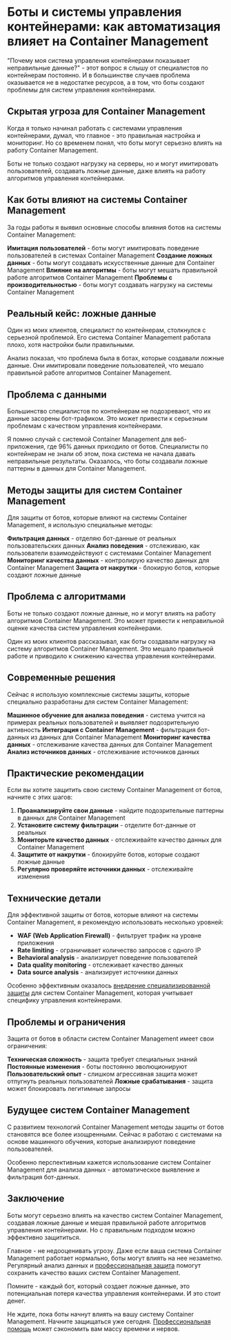 ﻿# Боты и системы управления контейнерами: как автоматизация влияет на Container Management

"Почему моя система управления контейнерами показывает неправильные данные?" - этот вопрос я слышу от специалистов по контейнерам постоянно. И в большинстве случаев проблема оказывается не в недостатке ресурсов, а в том, что боты создают проблемы для систем управления контейнерами.

## Скрытая угроза для Container Management

Когда я только начинал работать с системами управления контейнерами, думал, что главное - это правильная настройка и мониторинг. Но со временем понял, что боты могут серьезно влиять на работу Container Management.

Боты не только создают нагрузку на серверы, но и могут имитировать пользователей, создавать ложные данные, даже влиять на работу алгоритмов управления контейнерами.

## Как боты влияют на системы Container Management

За годы работы я выявил основные способы влияния ботов на системы Container Management:

**Имитация пользователей** - боты могут имитировать поведение пользователей в системах Container Management
**Создание ложных данных** - боты могут создавать искусственные данные для Container Management
**Влияние на алгоритмы** - боты могут мешать правильной работе алгоритмов Container Management
**Проблемы с производительностью** - боты могут создавать нагрузку на системы Container Management

## Реальный кейс: ложные данные

Один из моих клиентов, специалист по контейнерам, столкнулся с серьезной проблемой. Его система Container Management работала плохо, хотя настройки были правильными.

Анализ показал, что проблема была в ботах, которые создавали ложные данные. Они имитировали поведение пользователей, что мешало правильной работе алгоритмов Container Management.

## Проблема с данными

Большинство специалистов по контейнерам не подозревают, что их данные засорены бот-трафиком. Это может привести к серьезным проблемам с качеством управления контейнерами.

Я помню случай с системой Container Management для веб-приложения, где 96% данных приходило от ботов. Специалисты по контейнерам не знали об этом, пока система не начала давать неправильные результаты. Оказалось, что боты создавали ложные паттерны в данных для Container Management.

## Методы защиты для систем Container Management

Для защиты от ботов, которые влияют на системы Container Management, я использую специальные методы:

**Фильтрация данных** - отделяю бот-данные от реальных пользовательских данных
**Анализ поведения** - отслеживаю, как пользователи взаимодействуют с системами Container Management
**Мониторинг качества данных** - контролирую качество данных для Container Management
**Защита от накрутки** - блокирую ботов, которые создают ложные данные

## Проблема с алгоритмами

Боты не только создают ложные данные, но и могут влиять на работу алгоритмов Container Management. Это может привести к неправильной оценке качества систем управления контейнерами.

Один из моих клиентов рассказывал, как боты создавали нагрузку на систему алгоритмов Container Management. Это мешало правильной работе и приводило к снижению качества управления контейнерами.

## Современные решения

Сейчас я использую комплексные системы защиты, которые специально разработаны для систем Container Management:

**Машинное обучение для анализа поведения** - система учится на примерах реальных пользователей и выявляет подозрительную активность
**Интеграция с Container Management** - фильтрация бот-данных из данных для Container Management
**Мониторинг качества данных** - отслеживание качества данных для Container Management
**Анализ источников данных** - отслеживание источников данных

## Практические рекомендации

Если вы хотите защитить свою систему Container Management от ботов, начните с этих шагов:

1. **Проанализируйте свои данные** - найдите подозрительные паттерны в данных для Container Management
2. **Установите систему фильтрации** - отделите бот-данные от реальных
3. **Мониторьте качество данных** - отслеживайте качество данных для Container Management
4. **Защитите от накрутки** - блокируйте ботов, которые создают ложные данные
5. **Регулярно проверяйте источники данных** - отслеживайте изменения

## Технические детали

Для эффективной защиты от ботов, которые влияют на системы Container Management, я рекомендую использовать несколько уровней:

- **WAF (Web Application Firewall)** - фильтрует трафик на уровне приложения
- **Rate limiting** - ограничивает количество запросов с одного IP
- **Behavioral analysis** - анализирует поведение пользователей
- **Data quality monitoring** - отслеживает качество данных
- **Data source analysis** - анализирует источники данных

Особенно эффективным оказалось [внедрение специализированной защиты](https://progaem.com/ustanovka-antibota-usluga-po-zashhite-ot-botov-vashih-sajtov-na-razlichnyh-cms-sistemah.html) для систем Container Management, которая учитывает специфику управления контейнерами.

## Проблемы и ограничения

Защита от ботов в области систем Container Management имеет свои ограничения:

**Техническая сложность** - защита требует специальных знаний
**Постоянные изменения** - боты постоянно эволюционируют
**Пользовательский опыт** - слишком агрессивная защита может отпугнуть реальных пользователей
**Ложные срабатывания** - защита может блокировать легитимные запросы

## Будущее систем Container Management

С развитием технологий Container Management методы защиты от ботов становятся все более изощренными. Сейчас я работаю с системами на основе машинного обучения, которые анализируют поведение пользователей.

Особенно перспективным кажется использование систем Container Management для анализа данных - автоматическое выявление и фильтрация бот-данных.

## Заключение

Боты могут серьезно влиять на качество систем Container Management, создавая ложные данные и мешая правильной работе алгоритмов управления контейнерами. Но с правильным подходом можно эффективно защититься.

Главное - не недооценивать угрозу. Даже если ваша система Container Management работает нормально, боты могут влиять на нее незаметно. Регулярный анализ данных и [профессиональная защита](https://progaem.com/ustanovka-antibota-usluga-po-zashhite-ot-botov-vashih-sajtov-na-razlichnyh-cms-sistemah.html) помогут сохранить качество ваших систем Container Management.

Помните - каждый бот, который создает ложные данные, это потенциальная потеря качества управления контейнерами. И это стоит денег.

Не ждите, пока боты начнут влиять на вашу систему Container Management. Начните защищаться уже сегодня. [Профессиональная помощь](https://progaem.com/ustanovka-antibota-usluga-po-zashhite-ot-botov-vashih-sajtov-na-razlichnyh-cms-sistemah.html) может сэкономить вам массу времени и нервов.
